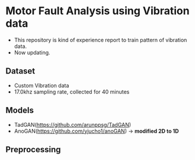 # Motor Fault Analysis using Vibration data

- This repository is kind of experience report to train pattern of vibration data.
- Now updating.

## Dataset

- Custom Vibration data
- 17.0khz sampling rate, collected for 40 minutes

## Models

- TadGAN(https://github.com/arunppsg/TadGAN)
- AnoGAN(https://github.com/yjucho1/anoGAN) -> **modified 2D to 1D**

## Preprocessing

